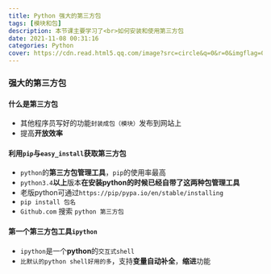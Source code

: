 ```yaml
---
title: Python 强大的第三方包
tags: [模块和包]
description: 本节课主要学习了<br>如何安装和使用第三方包
date: 2021-11-08 00:31:16
categories: Python
cover: https://cdn.read.html5.qq.com/image?src=circle&q=0&r=0&imgflag=0&cdn_cache=1800&w=0&h=0&imageUrl=https://learnonly-7.oss-cn-qingdao.aliyuncs.com/2021-11-8/1.png
---
```


### 强大的第三方包

#### 什么是第三方包

- 其他程序员写好的功能`封装成包（模块）`发布到网站上
- 提高**开放效率**

#### 利用`pip`与`easy_install`获取第三方包

- `python`的**第三方包管理工具**，`pip`的使用率最高
- `python3.4`**以上**版本**在安装python的时候已经自带了这两种包管理工具**
- 老版python可通过`https://pip/pypa.io/en/stable/installing`
- `pip install 包名`
- `Github.com` 搜索 `python 第三方包`

#### 第一个第三方包工具`ipython`

- `ipython`是一个**python**的`交互式shell`
- `比默认的python shell好用的多`，支持**变量自动补全**，**缩进**功能

